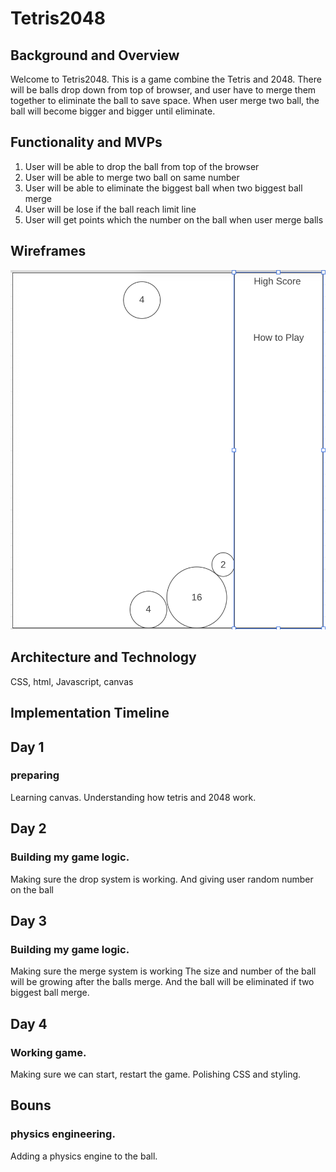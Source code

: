 # Tetris2048

## Background and Overview 

Welcome to Tetris2048. This is a game combine the Tetris and 2048. There will be balls drop down from top of browser, and user have to merge them together to eliminate the ball to save space. When user merge two ball, the ball will become bigger and bigger until eliminate.

## Functionality and MVPs 

1. User will be able to drop the ball from top of the browser
1. User will be able to merge two ball on same number 
1. User will be able to eliminate the biggest ball when two biggest ball merge
1. User will be lose if the ball reach limit line
1. User will get points which the number on the ball when user merge balls

## Wireframes 

![alt text](https://github.com/pockyhao518/First_JS_Game/blob/main/src/images/Screen%20Shot%202021-02-08%20at%202.20.22%20AM.png)

## Architecture and Technology 

CSS, html, Javascript, canvas

## Implementation Timeline 

## Day 1
### preparing
Learning canvas. Understanding how tetris and 2048 work.

## Day 2
### Building my game logic.
Making sure the drop system is working.
And giving user random number on the ball

## Day 3
### Building my game logic.
Making sure the merge system is working
The size and number of the ball will be growing after the balls merge.
And the ball will be eliminated if two biggest ball merge.

## Day 4
### Working game.
Making sure we can start, restart the game.
Polishing CSS and styling.

## Bouns
### physics engineering.
Adding a physics engine to the ball.
